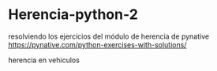 # Herencia-python-2
resolviendo los ejercicios del módulo de herencia de pynative https://pynative.com/python-exercises-with-solutions/

herencia en vehiculos
